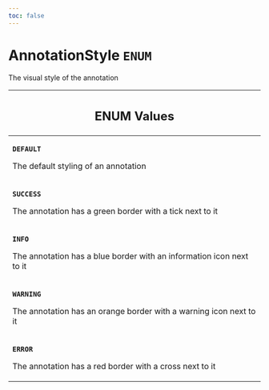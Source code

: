 ```yaml
---
toc: false
---
```

<!--
  _____   ____    _   _  ____ _______   ______ _____ _____ _______
  |  __  / __   |  | |/ __ __   __| |  ____|  __ _   _|__   __|
  | |  | | |  | | |  | | |  | | | |    | |__  | |  | || |    | |
  | |  | | |  | | | . ` | |  | | | |    |  __| | |  | || |    | |
  | |__| | |__| | | |  | |__| | | |    | |____| |__| || |_   | |
  |_____/ ____/  |_| _|____/  |_|    |______|_____/_____|  |_|
  This file is auto-generated by script/generate_graphql_api_content.sh,
  please build the schema.json by running `rails api:graph:export`
  with https://github.com/buildkite/buildkite/,
  replace the content in data/graphql_data_schema.json
  and run the generation script `./scripts/generate-graphql-api-content.sh`.
-->
<!-- vale off -->
<h1 class="has-pills" data-algolia-exclude>
  AnnotationStyle
  <span class="pill pill--enum pill--normal-case pill--large"><code>ENUM</code></span>
</h1>
<!-- vale on -->


<p>The visual style of the annotation</p>










<table class="responsive-table responsive-table--single-column-rows">
  <thead>
    <th>
      <h2 data-algolia-exclude>ENUM Values</h2>
    </th>
  </thead>
  <tbody>
    <tr><td><p><strong><code>DEFAULT</code></strong></p><p>The default styling of an annotation</p></td></tr><tr><td><p><strong><code>SUCCESS</code></strong></p><p>The annotation has a green border with a tick next to it</p></td></tr><tr><td><p><strong><code>INFO</code></strong></p><p>The annotation has a blue border with an information icon next to it</p></td></tr><tr><td><p><strong><code>WARNING</code></strong></p><p>The annotation has an orange border with a warning icon next to it</p></td></tr><tr><td><p><strong><code>ERROR</code></strong></p><p>The annotation has a red border with a cross next to it</p></td></tr>
  </tbody>
</table>
